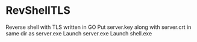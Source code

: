 # RevShellTLS
Reverse shell with TLS written in GO
Put server.key along with server.crt in same dir as server.exe
Launch server.exe
Launch shell.exe

